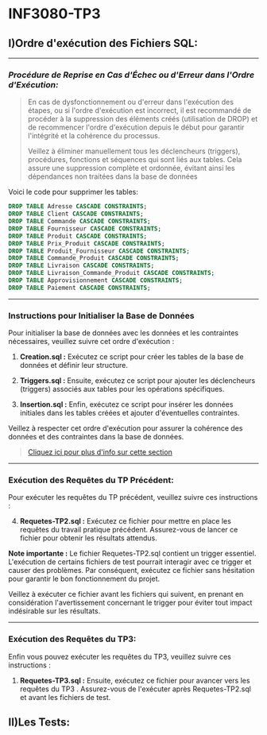 # INF3080-TP3

## I)Ordre d'exécution des Fichiers SQL:

---
### ***Procédure de Reprise en Cas d'Échec ou d'Erreur dans l'Ordre d'Exécution:***
>En cas de dysfonctionnement ou d'erreur dans l'exécution des étapes, ou si l'ordre
> d'exécution est incorrect, il est recommandé de procéder à la suppression des 
> éléments créés (utilisation de DROP) et de recommencer l'ordre d'exécution depuis 
> le début pour garantir l'intégrité et la cohérence du processus.
>
>Veillez à éliminer manuellement tous les déclencheurs (triggers), procédures,
> fonctions et séquences qui sont liés aux tables. Cela assure une suppression
> complète et ordonnée, évitant ainsi les dépendances non traitées dans la base de
> données
 
Voici le code pour supprimer les tables:

```sql
DROP TABLE Adresse CASCADE CONSTRAINTS;
DROP TABLE Client CASCADE CONSTRAINTS;
DROP TABLE Commande CASCADE CONSTRAINTS;
DROP TABLE Fournisseur CASCADE CONSTRAINTS;
DROP TABLE Produit CASCADE CONSTRAINTS;
DROP TABLE Prix_Produit CASCADE CONSTRAINTS;
DROP TABLE Produit_Fournisseur CASCADE CONSTRAINTS;
DROP TABLE Commande_Produit CASCADE CONSTRAINTS;
DROP TABLE Livraison CASCADE CONSTRAINTS;
DROP TABLE Livraison_Commande_Produit CASCADE CONSTRAINTS;
DROP TABLE Approvisionnement CASCADE CONSTRAINTS;
DROP TABLE Paiement CASCADE CONSTRAINTS;
```
---
### Instructions pour Initialiser la Base de Données

Pour initialiser la base de données avec les données et les contraintes nécessaires, veuillez suivre cet ordre d'exécution :

1. **Creation.sql :** Exécutez ce script pour créer les tables de la base de données et définir leur structure.
  
2. **Triggers.sql :** Ensuite, exécutez ce script pour ajouter les déclencheurs (triggers) associés aux tables pour les opérations spécifiques.
  
3. **Insertion.sql :** Enfin, exécutez ce script pour insérer les données initiales dans les tables créées et ajouter d'éventuelles contraintes.

Veillez à respecter cet ordre d'exécution pour assurer la cohérence des données et des contraintes dans la base de données.
>[Cliquez ici pour plus d'info sur cette section](Initialisation.md)

---
### Exécution des Requêtes du TP Précédent:

Pour exécuter les requêtes du TP précédent, veuillez suivre ces instructions :

4. **Requetes-TP2.sql :** Exécutez ce fichier pour mettre en place les requêtes du 
travail pratique précédent. Assurez-vous de lancer ce fichier pour obtenir les 
résultats attendus.

**Note importante :** Le fichier Requetes-TP2.sql contient un trigger 
essentiel. L'exécution de certains fichiers de test pourrait interagir avec
ce trigger et causer des problèmes. Par conséquent, exécutez ce fichier sans
hésitation pour garantir le bon fonctionnement du projet.

Veillez à exécuter ce fichier avant les fichiers qui suivent, en prenant en
considération l'avertissement concernant le trigger pour éviter tout impact 
indésirable sur les résultats.

---
### Exécution des Requêtes du TP3:
Enfin vous pouvez exécuter les requêtes du TP3, veuillez suivre ces instructions :

1. **Requetes-TP3.sql :** Ensuite, exécutez ce fichier pour avancer vers les requêtes
du TP3 . Assurez-vous de l'exécuter après Requetes-TP2.sql et avant les
fichiers de test.

## II)Les Tests:



